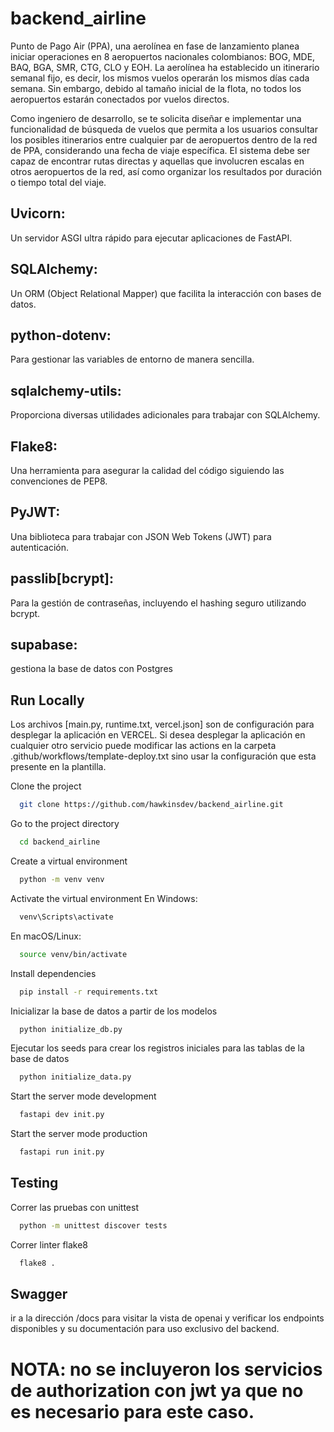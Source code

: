 # backend_airline
Punto de Pago Air (PPA), una aerolínea en fase de lanzamiento planea iniciar operaciones en 8 aeropuertos nacionales colombianos: BOG, MDE, BAQ, BGA, SMR, CTG, CLO y EOH. La aerolínea ha establecido un itinerario semanal fijo, es decir, los mismos vuelos operarán los mismos días cada semana. Sin embargo, debido al tamaño inicial de la flota, no todos los aeropuertos estarán conectados por vuelos directos.

Como ingeniero de desarrollo, se te solicita diseñar e implementar una funcionalidad de búsqueda de vuelos que permita a los usuarios consultar los posibles itinerarios entre cualquier par de aeropuertos dentro de la red de PPA, considerando una fecha de viaje específica. El sistema debe ser capaz de encontrar rutas directas y aquellas que involucren escalas en otros aeropuertos de la red, así como organizar los resultados por duración o tiempo total del viaje.

## Uvicorn:
Un servidor ASGI ultra rápido para ejecutar aplicaciones de FastAPI.
## SQLAlchemy:
Un ORM (Object Relational Mapper) que facilita la interacción con bases de datos.
## python-dotenv:
Para gestionar las variables de entorno de manera sencilla.
## sqlalchemy-utils:
Proporciona diversas utilidades adicionales para trabajar con SQLAlchemy.
## Flake8:
Una herramienta para asegurar la calidad del código siguiendo las convenciones de PEP8.
## PyJWT:
Una biblioteca para trabajar con JSON Web Tokens (JWT) para autenticación.
## passlib[bcrypt]:
Para la gestión de contraseñas, incluyendo el hashing seguro utilizando bcrypt.

## supabase:
gestiona la base de datos con Postgres

## Run Locally
Los archivos [main.py, runtime.txt, vercel.json] son de configuración para desplegar la aplicación en VERCEL. Si desea desplegar la aplicación en cualquier otro servicio puede modificar las actions en la carpeta .github/workflows/template-deploy.txt sino usar la configuración que esta presente en la plantilla.

Clone the project
```bash
  git clone https://github.com/hawkinsdev/backend_airline.git
```

Go to the project directory
```bash
  cd backend_airline
```

Create a virtual environment
```bash
  python -m venv venv
```

Activate the virtual environment
En Windows:
```bash
  venv\Scripts\activate
```

En macOS/Linux:
```bash
  source venv/bin/activate
```

Install dependencies
```bash
  pip install -r requirements.txt
```

Inicializar la base de datos a partir de los modelos
```bash
  python initialize_db.py
```

Ejecutar los seeds para crear los registros iniciales para las tablas de la base de datos
```bash
  python initialize_data.py
```

Start the server mode development 
```bash
  fastapi dev init.py
```

Start the server mode production 
```bash
  fastapi run init.py
```

## Testing
Correr las pruebas con unittest
```bash
  python -m unittest discover tests
```

Correr linter flake8
```bash
  flake8 .
```

## Swagger
ir a la dirección /docs para visitar la vista de openai y verificar los endpoints disponibles y su documentación para uso exclusivo del backend.

# NOTA: no se incluyeron los servicios de authorization con jwt ya que no es necesario para este caso.